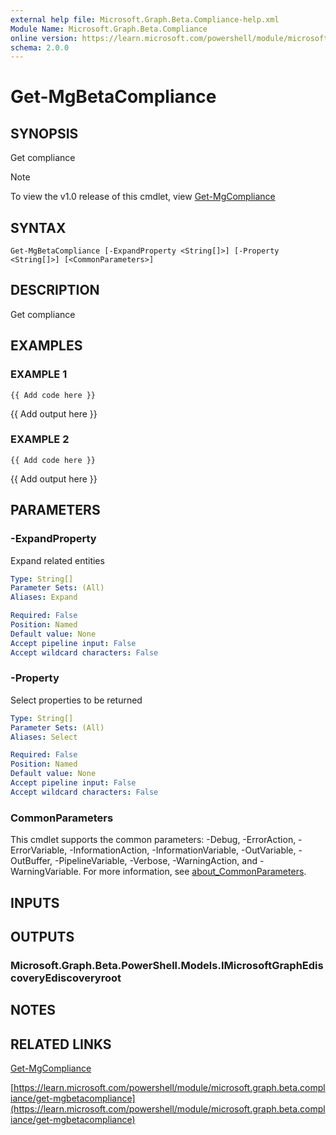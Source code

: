 ```yaml
---
external help file: Microsoft.Graph.Beta.Compliance-help.xml
Module Name: Microsoft.Graph.Beta.Compliance
online version: https://learn.microsoft.com/powershell/module/microsoft.graph.beta.compliance/get-mgbetacompliance
schema: 2.0.0
---
```


# Get-MgBetaCompliance

## SYNOPSIS
Get compliance

> [!NOTE]
> To view the v1.0 release of this cmdlet, view [Get-MgCompliance](/powershell/module/Microsoft.Graph.Compliance/Get-MgCompliance?view=graph-powershell-1.0)

## SYNTAX

```
Get-MgBetaCompliance [-ExpandProperty <String[]>] [-Property <String[]>] [<CommonParameters>]
```

## DESCRIPTION
Get compliance

## EXAMPLES

### EXAMPLE 1
```
{{ Add code here }}
```

{{ Add output here }}

### EXAMPLE 2
```
{{ Add code here }}
```

{{ Add output here }}

## PARAMETERS

### -ExpandProperty
Expand related entities

```yaml
Type: String[]
Parameter Sets: (All)
Aliases: Expand

Required: False
Position: Named
Default value: None
Accept pipeline input: False
Accept wildcard characters: False
```

### -Property
Select properties to be returned

```yaml
Type: String[]
Parameter Sets: (All)
Aliases: Select

Required: False
Position: Named
Default value: None
Accept pipeline input: False
Accept wildcard characters: False
```

### CommonParameters
This cmdlet supports the common parameters: -Debug, -ErrorAction, -ErrorVariable, -InformationAction, -InformationVariable, -OutVariable, -OutBuffer, -PipelineVariable, -Verbose, -WarningAction, and -WarningVariable. For more information, see [about_CommonParameters](http://go.microsoft.com/fwlink/?LinkID=113216).

## INPUTS

## OUTPUTS

### Microsoft.Graph.Beta.PowerShell.Models.IMicrosoftGraphEdiscoveryEdiscoveryroot
## NOTES

## RELATED LINKS
[Get-MgCompliance](/powershell/module/Microsoft.Graph.Compliance/Get-MgCompliance?view=graph-powershell-1.0)

[https://learn.microsoft.com/powershell/module/microsoft.graph.beta.compliance/get-mgbetacompliance](https://learn.microsoft.com/powershell/module/microsoft.graph.beta.compliance/get-mgbetacompliance)

